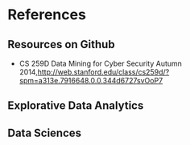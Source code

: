 # References 


## Resources on Github
+ CS 259D Data Mining for Cyber Security Autumn 2014,http://web.stanford.edu/class/cs259d/?spm=a313e.7916648.0.0.344d6727svOoP7

## Explorative Data Analytics

## Data Sciences
